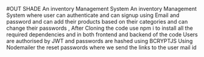 #OUT SHADE
An inventory Management System An inventory Management System where user can authenticate and can signup using Email and password and can add their products based on their categories and can change their passwords , After Cloning the code use npm i to install all the required dependencies and in both frontend and backend of the code Users are authorised by JWT and passwords are hashed using BCRYPTJS Using Nodemailer the reset passwords where we send the links to the user mail id

